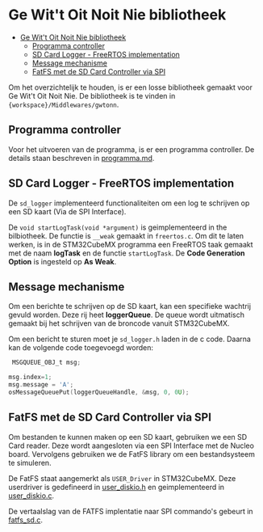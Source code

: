 # Ge Wit't Oit Noit Nie bibliotheek

- [Ge Wit't Oit Noit Nie bibliotheek](#ge-witt-oit-noit-nie-bibliotheek)
  - [Programma controller](#programma-controller)
  - [SD Card Logger - FreeRTOS implementation](#sd-card-logger---freertos-implementation)
  - [Message mechanisme](#message-mechanisme)
  - [FatFS met de SD Card Controller via SPI](#fatfs-met-de-sd-card-controller-via-spi)

Om het overzichtelijk te houden, is er een losse bibliotheek gemaakt voor Ge Wit't Oit Noit Nie. De bibliotheek is te vinden in `{workspace}/Middlewares/gwtonn`.

## Programma controller

Voor het uitvoeren van de programma, is er een programma controller. De details staan beschreven in [programma.md](programma.md).

## SD Card Logger - FreeRTOS implementation

De `sd_logger` implementeerd functionaliteiten om een log te schrijven op een SD kaart (Via de SPI Interface).

De `void startLogTask(void *argument)` is geimplementeerd in the bilbiotheek. De functie is `__weak` gemaakt in `freertos.c`. Om dit te laten werken, is in de STM32CubeMX programma een FreeRTOS taak gemaakt met de naam **logTask** en de functie `startLogTask`. De **Code Generation Option** is ingesteld op **As Weak**.

## Message mechanisme

Om een berichte te schrijven op de SD kaart, kan een specifieke wachtrij gevuld worden. Deze rij heet **loggerQueue**. De queue wordt uitmatisch gemaakt bij het schrijven van de broncode vanuit STM32CubeMX.

Om een bericht te sturen moet je `sd_logger.h` laden in de c code. Daarna kan de volgende code toegevoegd worden:

```C
 MSGQUEUE_OBJ_t msg;

msg.index=1;
msg.message = 'A';
osMessageQueuePut(loggerQueueHandle, &msg, 0, 0U);
```

## FatFS met de SD Card Controller via SPI

Om bestanden te kunnen maken op een SD kaart, gebruiken we een SD Card reader. Deze wordt aangesloten via een SPI Interface met de Nucleo board. Vervolgens gebruiken we de FatFS library om een bestandsysteem te simuleren.

De FatFS staat aangemerkt als `USER_Driver` in STM32CubeMX. Deze userdriver is gedefineerd in [user_diskio.h](../FATFS/Target/user_diskio.h) en geimplementeerd in  [user_diskio.c](../FATFS/Target/user_diskio.c).

De vertaalslag van de FATFS implentatie naar SPI commando's gebeurt in [fatfs_sd.c](../Middlewares/gwtonn/fatfs_sd.c).
